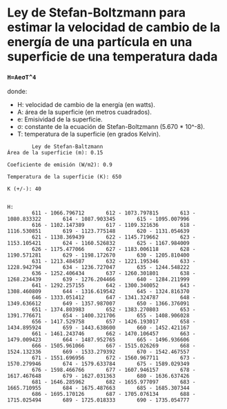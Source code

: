# Ley de Stefan-Boltzmann para estimar la velocidad de cambio de la energía de una partícula en una superficie de una temperatura dada

### **```H=AeσT^4```**

donde:

- H: velocidad de cambio de la energía (en watts).
- A: área de la superficie (en metros cuadrados).
- e: Emisividad de la superficie.
- σ: constante de la ecuación de Stefan-Boltzmann (5.670 * 10^-8).
- T: temperatura de la superficie (en grados Kelvin).


```
        Ley de Stefan-Baltzmann
Área de la superficie (m): 0.15 
 
Coeficiente de emisión (W/m2): 0.9 
 
Temperatura de la superficie (K): 650 
 
K (+/-): 40 
 

H: 
        611 - 1066.796712       612 - 1073.797815       613 - 1080.833322       614 - 1087.903345       615 - 1095.007996
        616 - 1102.147389       617 - 1109.321636       618 - 1116.530851       619 - 1123.775148       620 - 1131.054639
        621 - 1138.369439       622 - 1145.719662       623 - 1153.105421       624 - 1160.526832       625 - 1167.984009
        626 - 1175.477066       627 - 1183.006118       628 - 1190.571281       629 - 1198.172670       630 - 1205.810400
        631 - 1213.484587       632 - 1221.195346       633 - 1228.942794       634 - 1236.727047       635 - 1244.548222
        636 - 1252.406434       637 - 1260.301801       638 - 1268.234439       639 - 1276.204466       640 - 1284.211999
        641 - 1292.257155       642 - 1300.340052       643 - 1308.460809       644 - 1316.619542       645 - 1324.816370
        646 - 1333.051412       647 - 1341.324787       648 - 1349.636612       649 - 1357.987007       650 - 1366.376091
        651 - 1374.803983       652 - 1383.270803       653 - 1391.776671       654 - 1400.321706       655 - 1408.906028
        656 - 1417.529758       657 - 1426.193017       658 - 1434.895924       659 - 1443.638600       660 - 1452.421167
        661 - 1461.243746       662 - 1470.106457       663 - 1479.009423       664 - 1487.952765       665 - 1496.936606
        666 - 1505.961066       667 - 1515.026269       668 - 1524.132336       669 - 1533.279392       670 - 1542.467557
        671 - 1551.696956       672 - 1560.967711       673 - 1570.279946       674 - 1579.633784       675 - 1589.029349
        676 - 1598.466766       677 - 1607.946157       678 - 1617.467648       679 - 1627.031363       680 - 1636.637426
        681 - 1646.285962       682 - 1655.977097       683 - 1665.710955       684 - 1675.487663       685 - 1685.307344
        686 - 1695.170126       687 - 1705.076134       688 - 1715.025494       689 - 1725.018333       690 - 1735.054777

```